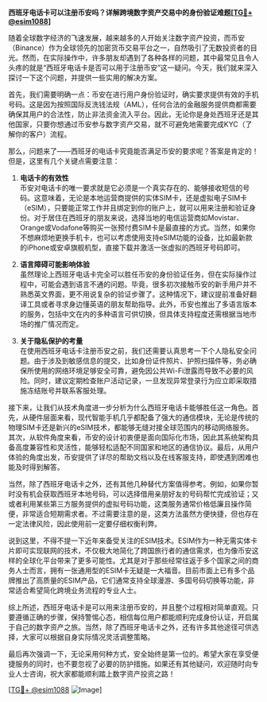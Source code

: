 **西班牙电话卡可以注册币安吗？详解跨境数字资产交易中的身份验证难题[[TG💪+ @esim1088](https://t.me/s/esim1088)]**

随着全球数字经济的飞速发展，越来越多的人开始关注数字资产投资，而币安（Binance）作为全球领先的加密货币交易平台之一，自然吸引了无数投资者的目光。然而，在实际操作中，许多朋友却遇到了各种各样的问题，其中最常见且令人头疼的就是“西班牙电话卡是否可以用于注册币安”这一疑问。今天，我们就来深入探讨一下这个问题，并提供一些实用的解决方案。

首先，我们需要明确一点：币安在进行用户身份验证时，确实要求提供有效的手机号码。这是因为按照国际反洗钱法规（AML），任何合法的金融服务提供商都需要确保其用户的合法性，防止非法资金流入平台。因此，无论你是身处西班牙还是其他国家，只要你想通过币安参与数字资产交易，就不可避免地需要完成KYC（了解你的客户）流程。

那么，问题来了——西班牙的电话卡究竟能否满足币安的要求呢？答案是肯定的！但是，这里有几个关键点需要注意：

1. **电话卡的有效性**  
   币安对电话卡的唯一要求就是它必须是一个真实存在的、能够接收短信的号码。这意味着，无论是本地运营商提供的实体SIM卡，还是虚拟电子SIM卡（eSIM），只要能正常工作并且绑定到你的账户上，就可以用来注册和验证身份。对于居住在西班牙的朋友来说，选择当地的电信运营商如Movistar、Orange或Vodafone等购买一张预付费SIM卡是最直接的方式。当然，如果你不想麻烦地更换手机卡，也可以考虑使用支持eSIM功能的设备，比如最新款的iPhone或安卓旗舰机型，直接下载并激活一张虚拟的西班牙号码即可。

2. **语言障碍可能影响体验**  
   虽然理论上西班牙电话卡完全可以胜任币安的身份验证任务，但在实际操作过程中，可能会遇到语言不通的问题。毕竟，很多初次接触币安的新手用户并不熟悉英文界面，更不用说复杂的验证步骤了。这种情况下，建议提前准备好翻译工具或者寻求身边懂英语的朋友帮助指导。此外，币安也推出了多语言版本的服务，包括中文在内的多种语言可供切换，但具体支持程度还需根据当地市场的推广情况而定。

3. **关于隐私保护的考量**  
   在使用西班牙电话卡注册币安之前，我们还需要认真思考一下个人隐私安全问题。由于涉及到敏感信息的提交，比如身份证件照片、护照扫描件等，务必确保所使用的网络环境足够安全可靠，避免因公共Wi-Fi泄露而导致不必要的风险。同时，建议定期检查账户活动记录，一旦发现异常登录行为应立即采取措施冻结账号并联系客服处理。

接下来，让我们从技术角度进一步分析为什么西班牙电话卡能够胜任这一角色。首先，从硬件层面来看，现代智能手机几乎都配备了强大的通信模块，无论是传统的物理SIM卡还是新兴的eSIM技术，都能够无缝对接全球范围内的移动网络服务。其次，从软件角度来看，币安的设计初衷便是面向国际化市场，因此其系统架构具备高度兼容性和灵活性，能够轻松适配不同国家和地区的通信协议。最后，从用户体验的角度出发，币安提供了详尽的帮助文档以及在线客服支持，即使遇到困难也能及时得到解答。

当然，除了西班牙电话卡之外，还有其他几种替代方案值得参考。例如，如果你暂时没有机会获取西班牙本地号码，可以选择借用亲朋好友的号码帮忙完成验证；又或者利用某些第三方服务提供的虚拟号码功能，这类服务通常价格低廉且操作简便，非常适合短期需求者。不过需要注意的是，这类方法虽然方便快捷，但也存在一定法律风险，因此使用前一定要仔细权衡利弊。

说到这里，不得不提一下近年来备受关注的ESIM技术。ESIM作为一种无需实体卡片即可实现联网的技术，不仅极大地简化了跨国旅行者的通信需求，也为像币安这样的全球化平台带来了更多可能性。尤其是对于那些经常往返于多个国家之间的商务人士而言，拥有一张通用型的ESIM卡无疑是一大福音。目前市面上已有多个品牌推出了高质量的ESIM产品，它们通常支持全球漫游、多国号码切换等功能，非常适合希望简化跨境业务流程的专业人士。

综上所述，西班牙电话卡是可以用来注册币安的，并且整个过程相对简单直观。只要遵循正确的步骤，保持警惕心态，相信每位用户都能顺利完成身份认证，开启属于自己的数字资产之旅。当然，除了西班牙电话卡之外，还有许多其他途径可供选择，大家可以根据自身实际情况灵活调整策略。

最后再次强调一下，无论采用何种方式，安全始终是第一位的。希望大家在享受便捷服务的同时，也不要忽视了必要的防护措施。如果还有其他疑问，欢迎随时向专业人士咨询，祝大家都能顺利踏上数字资产投资之路！

[[TG💪+ @esim1088](https://t.me/s/esim1088) ![Image](https://i.postimg.cc/4NQfJmqS/Snipaste-2025-05-13-00-14-12.png)]